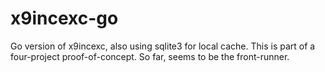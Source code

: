 # x9incexc-go

Go version of x9incexc, also using sqlite3 for local cache. This is part of a four-project proof-of-concept. So far, seems to be the front-runner.